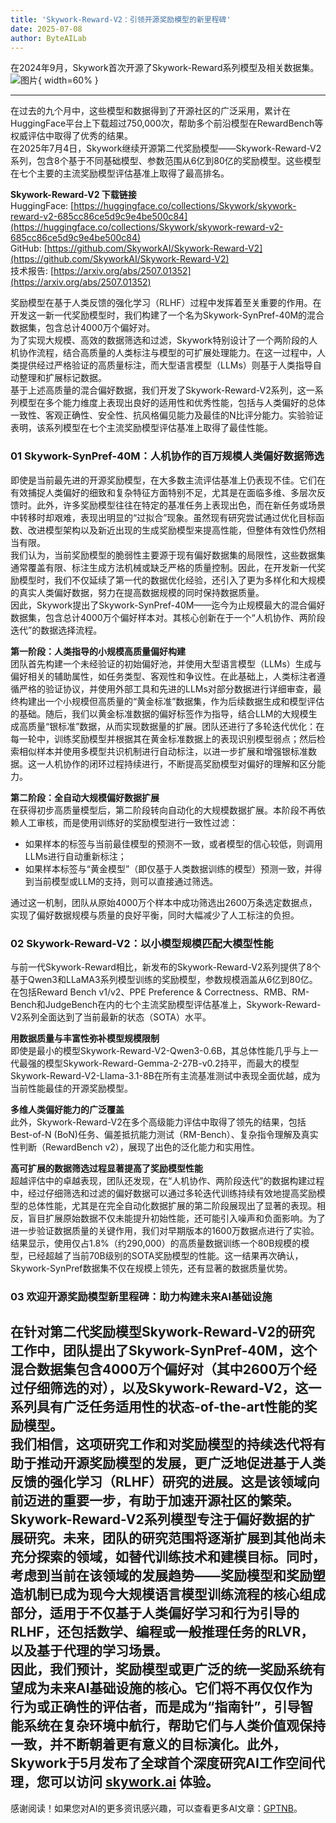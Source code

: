```yaml
---
title: 'Skywork-Reward-V2：引领开源奖励模型的新里程碑'
date: 2025-07-08
author: ByteAILab
---
```


在2024年9月，Skywork首次开源了Skywork-Reward系列模型及相关数据集。![图片](https://ai-techpark.com/wp-content/uploads/Skywork.jpg){ width=60% }

---
在过去的九个月中，这些模型和数据得到了开源社区的广泛采用，累计在HuggingFace平台上下载超过750,000次，帮助多个前沿模型在RewardBench等权威评估中取得了优秀的结果。  
在2025年7月4日，Skywork继续开源第二代奖励模型——Skywork-Reward-V2系列，包含8个基于不同基础模型、参数范围从6亿到80亿的奖励模型。这些模型在七个主要的主流奖励模型评估基准上取得了最高排名。

**Skywork-Reward-V2 下载链接**  
HuggingFace: [https://huggingface.co/collections/Skywork/skywork-reward-v2-685cc86ce5d9c9e4be500c84](https://huggingface.co/collections/Skywork/skywork-reward-v2-685cc86ce5d9c9e4be500c84)  
GitHub: [https://github.com/SkyworkAI/Skywork-Reward-V2](https://github.com/SkyworkAI/Skywork-Reward-V2)  
技术报告: [https://arxiv.org/abs/2507.01352](https://arxiv.org/abs/2507.01352)  

奖励模型在基于人类反馈的强化学习（RLHF）过程中发挥着至关重要的作用。在开发这一新一代奖励模型时，我们构建了一个名为Skywork-SynPref-40M的混合数据集，包含总计4000万个偏好对。  
为了实现大规模、高效的数据筛选和过滤，Skywork特别设计了一个两阶段的人机协作流程，结合高质量的人类标注与模型的可扩展处理能力。在这一过程中，人类提供经过严格验证的高质量标注，而大型语言模型（LLMs）则基于人类指导自动整理和扩展标记数据。  
基于上述高质量的混合偏好数据，我们开发了Skywork-Reward-V2系列，这一系列模型在多个能力维度上表现出良好的适用性和优秀性能，包括与人类偏好的总体一致性、客观正确性、安全性、抗风格偏见能力及最佳的N比评分能力。实验验证表明，该系列模型在七个主流奖励模型评估基准上取得了最佳性能。

### 01 Skywork-SynPref-40M：人机协作的百万规模人类偏好数据筛选

即使是当前最先进的开源奖励模型，在大多数主流评估基准上仍表现不佳。它们在有效捕捉人类偏好的细致和复杂特征方面特别不足，尤其是在面临多维、多层次反馈时。此外，许多奖励模型往往在特定的基准任务上表现出色，而在新任务或场景中转移时却艰难，表现出明显的“过拟合”现象。虽然现有研究尝试通过优化目标函数、改进模型架构以及新近出现的生成奖励模型来提高性能，但整体有效性仍然相当有限。  
我们认为，当前奖励模型的脆弱性主要源于现有偏好数据集的局限性，这些数据集通常覆盖有限、标注生成方法机械或缺乏严格的质量控制。因此，在开发新一代奖励模型时，我们不仅延续了第一代的数据优化经验，还引入了更为多样化和大规模的真实人类偏好数据，努力在提高数据规模的同时保持数据质量。  
因此，Skywork提出了Skywork-SynPref-40M——迄今为止规模最大的混合偏好数据集，包含总计4000万个偏好样本对。其核心创新在于一个“人机协作、两阶段迭代”的数据选择流程。

**第一阶段：人类指导的小规模高质量偏好构建**  
团队首先构建一个未经验证的初始偏好池，并使用大型语言模型（LLMs）生成与偏好相关的辅助属性，如任务类型、客观性和争议性。在此基础上，人类标注者遵循严格的验证协议，并使用外部工具和先进的LLMs对部分数据进行详细审查，最终构建出一个小规模但高质量的“黄金标准”数据集，作为后续数据生成和模型评估的基础。随后，我们以黄金标准数据的偏好标签作为指导，结合LLM的大规模生成高质量“银标准”数据，从而实现数据量的扩展。团队还进行了多轮迭代优化：在每一轮中，训练奖励模型并根据其在黄金标准数据上的表现识别模型弱点；然后检索相似样本并使用多模型共识机制进行自动标注，以进一步扩展和增强银标准数据。这一人机协作的闭环过程持续进行，不断提高奖励模型对偏好的理解和区分能力。

**第二阶段：全自动大规模偏好数据扩展**  
在获得初步高质量模型后，第二阶段转向自动化的大规模数据扩展。本阶段不再依赖人工审核，而是使用训练好的奖励模型进行一致性过滤：  
- 如果样本的标签与当前最佳模型的预测不一致，或者模型的信心较低，则调用LLMs进行自动重新标注；  
- 如果样本标签与“黄金模型”（即仅基于人类数据训练的模型）预测一致，并得到当前模型或LLM的支持，则可以直接通过筛选。  

通过这一机制，团队从原始4000万个样本中成功筛选出2600万条选定数据点，实现了偏好数据规模与质量的良好平衡，同时大幅减少了人工标注的负担。

### 02 Skywork-Reward-V2：以小模型规模匹配大模型性能

与前一代Skywork-Reward相比，新发布的Skywork-Reward-V2系列提供了8个基于Qwen3和LLaMA3系列模型训练的奖励模型，参数规模涵盖从6亿到80亿。  
在包括Reward Bench v1/v2、PPE Preference & Correctness、RMB、RM-Bench和JudgeBench在内的七个主流奖励模型评估基准上，Skywork-Reward-V2系列全面达到了当前最新的状态（SOTA）水平。

**用数据质量与丰富性弥补模型规模限制**  
即使是最小的模型Skywork-Reward-V2-Qwen3-0.6B，其总体性能几乎与上一代最强的模型Skywork-Reward-Gemma-2-27B-v0.2持平，而最大的模型Skywork-Reward-V2-Llama-3.1-8B在所有主流基准测试中表现全面优越，成为当前性能最佳的开源奖励模型。  

**多维人类偏好能力的广泛覆盖**  
此外，Skywork-Reward-V2在多个高级能力评估中取得了领先的结果，包括Best-of-N (BoN)任务、偏差抵抗能力测试（RM-Bench）、复杂指令理解及真实性判断（RewardBench v2），展现了出色的泛化能力和实用性。  

**高可扩展的数据筛选过程显著提高了奖励模型性能**  
超越评估中的卓越表现，团队还发现，在“人机协作、两阶段迭代”的数据构建过程中，经过仔细筛选和过滤的偏好数据可以通过多轮迭代训练持续有效地提高奖励模型的总体性能，尤其是在完全自动化数据扩展的第二阶段展现出了显著的表现。相反，盲目扩展原始数据不仅未能提升初始性能，还可能引入噪声和负面影响。为了进一步验证数据质量的关键作用，我们对早期版本的1600万数据点进行了实验。结果显示，使用仅占1.8%（约290,000）的高质量数据训练一个80B规模的模型，已经超越了当前70B级别的SOTA奖励模型的性能。这一结果再次确认，Skywork-SynPref数据集不仅在规模上领先，还有显著的数据质量优势。

### 03 欢迎开源奖励模型新里程碑：助力构建未来AI基础设施

在针对第二代奖励模型Skywork-Reward-V2的研究工作中，团队提出了Skywork-SynPref-40M，这个混合数据集包含4000万个偏好对（其中2600万个经过仔细筛选的对），以及Skywork-Reward-V2，这一系列具有广泛任务适用性的状态-of-the-art性能的奖励模型。  
我们相信，这项研究工作和对奖励模型的持续迭代将有助于推动开源奖励模型的发展，更广泛地促进基于人类反馈的强化学习（RLHF）研究的进展。这是该领域向前迈进的重要一步，有助于加速开源社区的繁荣。  
Skywork-Reward-V2系列模型专注于偏好数据的扩展研究。未来，团队的研究范围将逐渐扩展到其他尚未充分探索的领域，如替代训练技术和建模目标。同时，考虑到当前在该领域的发展趋势——奖励模型和奖励塑造机制已成为现今大规模语言模型训练流程的核心组成部分，适用于不仅基于人类偏好学习和行为引导的RLHF，还包括数学、编程或一般推理任务的RLVR，以及基于代理的学习场景。  
因此，我们预计，奖励模型或更广泛的统一奖励系统有望成为未来AI基础设施的核心。它们将不再仅仅作为行为或正确性的评估者，而是成为“指南针”，引导智能系统在复杂环境中航行，帮助它们与人类价值观保持一致，并不断朝着更有意义的目标演化。此外，Skywork于5月发布了全球首个深度研究AI工作空间代理，您可以访问 [skywork.ai](https://skywork.ai) 体验。
---
感谢阅读！如果您对AI的更多资讯感兴趣，可以查看更多AI文章：[GPTNB](https://gptnb.com)。
